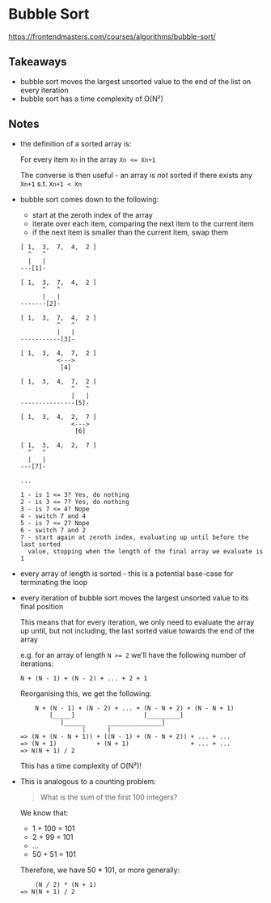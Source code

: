 # Bubble Sort

https://frontendmasters.com/courses/algorithms/bubble-sort/

## Takeaways

- bubble sort moves the largest unsorted value to the end of the list on every
    iteration
- bubble sort has a time complexity of O(N²)

## Notes

- the definition of a sorted array is:

    For every item `Xn` in the array `Xn <= Xn+1`

    The converse is then useful - an array is _not_ sorted if there exists any
    `Xn+1` s.t. `Xn+1 < Xn`
- bubble sort comes down to the following:
  - start at the zeroth index of the array
  - iterate over each item, comparing the next item to the current item
  - if the next item is smaller than the current item, swap them

  ```
  [ 1,  3,  7,  4,  2 ]
    ^   ^
    |   |
  ---[1]-

  [ 1,  3,  7,  4,  2 ]
        ^   ^
        |   |
  -------[2]-

  [ 1,  3,  7,  4,  2 ]
            ^   ^
            |   |
  -----------[3]-

  [ 1,  3,  4,  7,  2 ]
            <--->
             [4]

  [ 1,  3,  4,  7,  2 ]
                ^   ^
                |   |
  ---------------[5]-

  [ 1,  3,  4,  2,  7 ]
                <--->
                 [6]

  [ 1,  3,  4,  2,  7 ]
    ^   ^
    |   |
  ---[7]-

  ...

  1 - is 1 <= 3? Yes, do nothing
  2 - is 3 <= 7? Yes, do nothing
  3 - is 7 <= 4? Nope
  4 - switch 7 and 4
  5 - is 7 <= 2? Nope
  6 - switch 7 and 2
  7 - start again at zeroth index, evaluating up until before the last sorted
    value, stopping when the length of the final array we evaluate is 1
  ```
- every array of length is sorted - this is a potential base-case for
    terminating the loop
- every iteration of bubble sort moves the largest unsorted value to its final
  position

    This means that for every iteration, we only need to evaluate the array up
    until, but not including, the last sorted value towards the end of the array

    e.g. for an array of length `N >= 2` we'll have the following number of
    iterations:

    ```
    N + (N - 1) + (N - 2) + ... + 2 + 1
    ```

    Reorganising this, we get the following:

    ```
        N + (N - 1) + (N - 2) + ... + (N - N + 2) + (N - N + 1)
            [_____]                   [_________]
               |______      _______________|
                     |      |
    => (N + (N - N + 1)) + ((N - 1) + (N - N + 2)) + ... + ...
    => (N + 1)           + (N + 1)                 + ... + ...
    => N(N + 1) / 2
    ```

    This has a time complexity of O(N²)!
- This is analogous to a counting problem:

    > What is the sum of the first 100 integers?

    We know that:

    - 1 + 100 = 101
    - 2 + 99 = 101
    - ...
    - 50 + 51 = 101

    Therefore, we have 50 * 101, or more generally:

    ```
        (N / 2) * (N + 1)
    => N(N + 1) / 2
    ```
